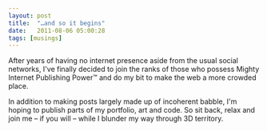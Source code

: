 ```yaml
---
layout: post
title:  "…and so it begins"
date:   2011-08-06 05:00:28
tags: [musings]
---
```

After years of having no internet presence aside from the usual social networks, I've finally decided to join the ranks of those who possess Mighty Internet Publishing Power™ and do my bit to make the web a more crowded place.

In addition to making posts largely made up of incoherent babble, I'm hoping to publish parts of my portfolio, art and code. So sit back, relax and join me – if you will – while I blunder my way through 3D territory.